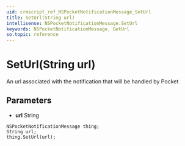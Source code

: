 ```yaml
---
uid: crmscript_ref_NSPocketNotificationMessage_SetUrl
title: SetUrl(String url)
intellisense: NSPocketNotificationMessage.SetUrl
keywords: NSPocketNotificationMessage, GetUrl
so.topic: reference
---
```


# SetUrl(String url)

An url associated with the notification that will be handled by Pocket

## Parameters

* **url** String

```crmscript
NSPocketNotificationMessage thing;
String url;
thing.SetUrl(url);
```

